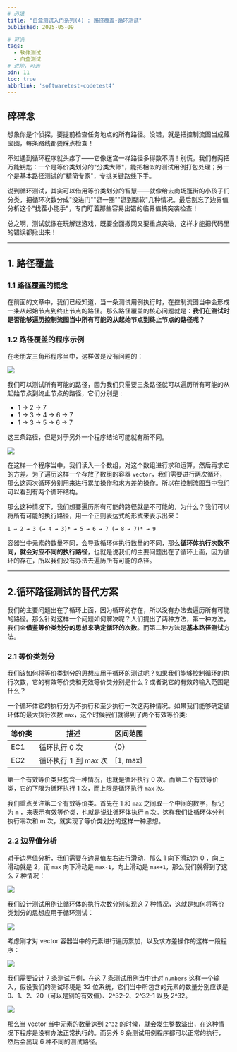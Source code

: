 ```yaml
---
# 必填
title: "白盒测试入门系列(4) : 路径覆盖-循环测试"
published: 2025-05-09

# 可选
tags:
  - 软件测试
  - 白盒测试
# 进阶，可选
pin: 11
toc: true
abbrlink: 'softwaretest-codetest4'
---
```

## 碎碎念

想象你是个侦探，要提前检查任务地点的所有路径。没错，就是把控制流图当成藏宝图，每条路线都要踩点检查！

不过遇到循环程序就头疼了——它像迷宫一样路径多得数不清！别慌，我们有两把万能钥匙：一个是等价类划分的"分类大师"，能把相似的测试用例打包处理；另一个是基本路径测试的"精简专家"，专挑关键路线下手。

说到循环测试，其实可以借用等价类划分的智慧——就像给去商场逛街的小孩子们分类，把循环次数分成"没进门""逛一圈""逛到腿软"几种情况。最后别忘了边界值分析这个"找茬小能手"，专门盯着那些容易出错的临界值搞突袭检查！

总之啊，测试就像在玩解谜游戏，既要全面撒网又要重点突破，这样才能把代码里的错误都揪出来！

---

## 1. 路径覆盖

### 1.1 路径覆盖的概念

在前面的文章中，我们已经知道，当一条测试用例执行时，在控制流图当中会形成一条从起始节点到终止节点的路径。那么路径覆盖的核心问题就是：**我们在测试时是否能够遍历控制流图当中所有可能的从起始节点到终止节点的路径呢？** 

### 1.2 路径覆盖的程序示例

在老朋友三角形程序当中，这样做是没有问题的：

<img src="https://cdn.ethanzhou.cn/i/2025/05/10/681eff4b58fd7.jpg" />

我们可以测试所有可能的路径，因为我们只需要三条路径就可以遍历所有可能的从起始节点到终止节点的路径，它们分别是 :
- 1 → 2 → 7
- 1 → 3 → 4 → 6 → 7
- 1 → 3 → 5 → 6 → 7  

这三条路径，但是对于另外一个程序结论可能就有所不同。

<img src="https://cdn.ethanzhou.cn/i/2025/05/10/681effc2269f4.jpg" />

在这样一个程序当中，我们读入一个数组，对这个数组进行求和运算，然后再求它的方差。为了遍历这样一个存放了数组的容器 `vector`，我们需要进行两次循环，那么这两次循环分别用来进行累加操作和求方差的操作。所以在控制流图当中我们可以看到有两个循环结构。

那么这种情况下，我们想要遍历所有可能的路径就是不可能的，为什么？我们可以将所有可能的执行路径，用一个正则表达式的形式来表示出来：

```
1 → 2 → 3 (→ 4 → 3)* → 5 → 6 → 7 (→ 8 → 7)* → 9 
```

容器当中元素的数量不同，会导致循环体执行数量的不同，那么**循环体执行次数不同，就会对应不同的执行路径**，也就是说我们的主要问题出在了循环上面，因为循环的存在，所以我们没有办法去遍历所有可能的路径。

---

## 2.循环路径测试的替代方案

我们的主要问题出在了循环上面，因为循环的存在，所以没有办法去遍历所有可能的路径。那么针对这样一个问题如何解决呢？人们提出了两种方法，第一种方法，我们会**借鉴等价类划分的思想来确定循环的次数**。而第二种方法是**基本路径测试**方法。

### 2.1 等价类划分

我们该如何将等价类划分的思想应用于循环的测试呢？如果我们能够控制循环的执行次数，它的有效等价类和无效等价类分别是什么？或者说它的有效的输入范围是什么？

一个循环体它的执行分为不执行和至少执行一次这两种情况。如果我们能够确定循环体的最大执行次数 `max`，这个时候我们就得到了两个有效等价类:

| 等价类 | 描述                 | 区间范围 |
| ------ | -------------------- | -------- |
| EC1    | 循环执行 0 次        | {0}      |
| EC2    | 循环执行 1 到 max 次 | [1, max] |

第一个有效等价类只包含一种情况，也就是循环执行 0 次。而第二个有效等价类，它的下限为循环执行 1 次，而上限是循环执行 `max` 次。

我们重点关注第二个有效等价类。首先在 1 和 `max` 之间取一个中间的数字，标记为 `m` ，来表示有效等价类，也就是说让循环体执行 `m` 次。这样我们让循环体分别执行零次和 m 次，就实现了等价类划分的这样一种思想。

### 2.2 边界值分析

对于边界值分析，我们需要在边界值左右进行滑动，那么 1 向下滑动为 0 ，向上滑动就是 2，而 `max` 向下滑动是 `max-1`，向上滑动是 `max+1`，那么我们就得到了这么 7 种情况：

<img src="https://cdn.ethanzhou.cn/i/2025/05/10/681f0293e258b.jpg" />

我们设计测试用例让循环体的执行次数分别实现这 7 种情况，这就是如何将等价类划分的思想应用于循环测试：

<img src="https://cdn.ethanzhou.cn/i/2025/05/10/681f02ea52c3d.jpg" />

考虑刚才对 vector 容器当中的元素进行遍历累加，以及求方差操作的这样一段程序：

<img src="https://cdn.ethanzhou.cn/i/2025/05/10/681f034a58b22.jpg" />

我们需要设计 7 条测试用例，在这 7 条测试用例当中针对 `numbers` 这样一个输入，假设我们的测试环境是 32 位系统，它们当中所包含的元素的数量分别应该是 0、1、2、20（可以是别的有效值）、2^32-2、2^32-1 以及 2^32。

<img src="https://cdn.ethanzhou.cn/i/2025/05/10/681f04009a028.jpg" />

那么当 vector 当中元素的数量达到 `2^32` 的时候，就会发生整数溢出，在这种情况下程序是没有办法正常执行的。而另外 6 条测试用例程序都可以正常的执行，然后会出现 6 种不同的测试路径。
